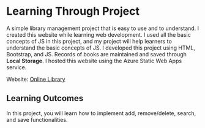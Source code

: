 # Learning Through Project

A simple library management project that is easy to use and to understand. I created this website while learning web development. I used all the basic concepts of JS in this project, and my project will help learners to understand the basic concepts of JS. I developed this project using HTML, Bootstrap, and JS. Records of books are maintained and saved through **Local Storage**. I hosted this website using the Azure Static Web Apps service.

Website: [Online Library](https://delightful-coast-00b51a700.1.azurestaticapps.net/)

## Learning Outcomes

In this project, you will learn how to implement add, remove/delete, search, and save functionalities.

